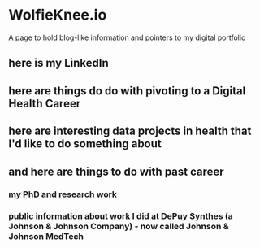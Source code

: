 # WolfieKnee.io
A page to hold blog-like information and pointers to my digital portfolio

## here is my LinkedIn

## here are things do do with pivoting to a Digital Health Career

## here are interesting data projects in health that I'd like to do something about

## and here are things to do with past career

### my PhD and research work

### public information about work I did at DePuy Synthes (a Johnson & Johnson Company) - now called Johnson & Johnson MedTech



